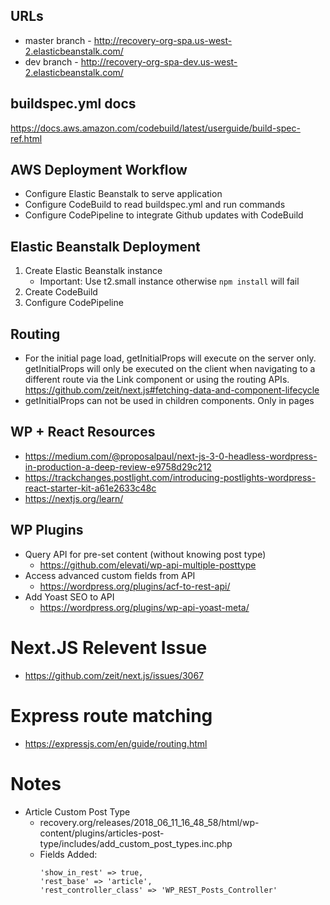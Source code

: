 ## URLs

-   master branch - http://recovery-org-spa.us-west-2.elasticbeanstalk.com/
-   dev branch - http://recovery-org-spa-dev.us-west-2.elasticbeanstalk.com/

## buildspec.yml docs

https://docs.aws.amazon.com/codebuild/latest/userguide/build-spec-ref.html

## AWS Deployment Workflow

-   Configure Elastic Beanstalk to serve application
-   Configure CodeBuild to read buildspec.yml and run commands
-   Configure CodePipeline to integrate Github updates with CodeBuild

## Elastic Beanstalk Deployment

1.  Create Elastic Beanstalk instance
    -   Important: Use t2.small instance otherwise `npm install` will fail
2.  Create CodeBuild
3.  Configure CodePipeline

## Routing

-   For the initial page load, getInitialProps will execute on the server only. getInitialProps will only be executed on the client when navigating to a different route via the Link component or using the routing APIs. https://github.com/zeit/next.js#fetching-data-and-component-lifecycle
-   getInitialProps can not be used in children components. Only in pages

## WP + React Resources

-   https://medium.com/@proposalpaul/next-js-3-0-headless-wordpress-in-production-a-deep-review-e9758d29c212
-   https://trackchanges.postlight.com/introducing-postlights-wordpress-react-starter-kit-a61e2633c48c
-   https://nextjs.org/learn/

## WP Plugins

-   Query API for pre-set content (without knowing post type)
    -   https://github.com/elevati/wp-api-multiple-posttype
-   Access advanced custom fields from API
    -   https://wordpress.org/plugins/acf-to-rest-api/
-   Add Yoast SEO to API
    -   https://wordpress.org/plugins/wp-api-yoast-meta/

# Next.JS Relevent Issue

-   https://github.com/zeit/next.js/issues/3067

# Express route matching

-   https://expressjs.com/en/guide/routing.html

# Notes

-   Article Custom Post Type
    -   recovery.org/releases/2018_06_11_16_48_58/html/wp-content/plugins/articles-post-type/includes/add_custom_post_types.inc.php
    -   Fields Added:
        ```
        'show_in_rest' => true,
        'rest_base' => 'article',
        'rest_controller_class' => 'WP_REST_Posts_Controller'
        ```
